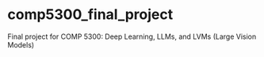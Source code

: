 # comp5300_final_project
Final project for COMP 5300: Deep Learning, LLMs, and LVMs (Large Vision Models)
